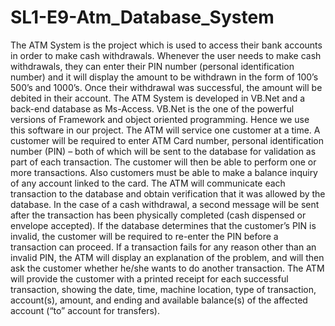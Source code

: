 # SL1-E9-Atm_Database_System

The ATM System is the project which is used to access their bank accounts in order to make cash withdrawals. Whenever the user needs to make cash withdrawals, they can enter their PIN number (personal identification number) and it will display the amount to be withdrawn in the form of 100’s 500’s and 1000’s. Once their withdrawal was successful, the amount will be debited in their account.
The ATM System is developed in VB.Net and a back-end database as Ms-Access. VB.Net is the one of the powerful versions of Framework and object oriented programming. Hence we use this software in our project.
The ATM will service one customer at a time. A customer will be required to enter ATM Card number, personal identification number (PIN) – both of which will be sent to the database for validation as part of each transaction. The customer will then be able to perform one or more transactions. Also customers must be able to make a balance inquiry of any account linked to the card.
The ATM will communicate each transaction to the database and obtain verification that it was allowed by the database. In the case of a cash withdrawal, a second message will be sent after the transaction has been physically completed (cash dispensed or envelope accepted).  If the database determines that the customer’s PIN is invalid, the customer will be required to re-enter the PIN before a transaction can proceed.
If a transaction fails for any reason other than an invalid PIN, the ATM will display an explanation of the problem, and will then ask the customer whether he/she wants to do another transaction.
The ATM will provide the customer with a printed receipt for each successful transaction, showing the date, time, machine location, type of transaction, account(s), amount, and ending and available balance(s) of the affected account (“to” account for transfers).
